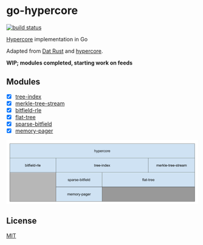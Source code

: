# go-hypercore

[![build status][1]][2]

[Hypercore](https://hypercore-protocol.org/) implementation in Go

Adapted from [Dat Rust](https://github.com/datrs/hypercore) and [hypercore](https://github.com/hypercore-protocol/hypercore). 


**WIP; modules completed, starting work on feeds**

## Modules
- [x] [tree-index](https://github.com/kiambogo/go-hypercore/blob/main/indexed/tree_index.go)
- [x] [merkle-tree-stream](https://github.com/kiambogo/go-hypercore/blob/main/merkle/stream.go)
- [x] [bitfield-rle](https://github.com/kiambogo/go-hypercore/blob/main/bitfield/rle.go)
- [x] [flat-tree](https://github.com/kiambogo/go-hypercore/blob/main/flattree/tree.go)
- [x] [sparse-bitfield](https://github.com/kiambogo/go-hypercore/blob/main/bitfield/bitfield.go)
- [x] [memory-pager](https://github.com/kiambogo/go-hypercore/blob/main/mempager/pager.go)

<img src="docs/imgs/modules.png" width="800">

## License
[MIT](./LICENSE)

[1]: https://github.com/kiambogo/go-hypercore/actions/workflows/test.yml/badge.svg
[2]: https://github.com/kiambogo/go-hypercore/actions/workflows/test.yml
